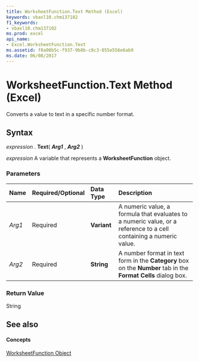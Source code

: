 ```yaml
---
title: WorksheetFunction.Text Method (Excel)
keywords: vbaxl10.chm137102
f1_keywords:
- vbaxl10.chm137102
ms.prod: excel
api_name:
- Excel.WorksheetFunction.Text
ms.assetid: f8a00b5c-f937-9b8b-c8c3-055e556e6ab9
ms.date: 06/08/2017
---
```



# WorksheetFunction.Text Method (Excel)

Converts a value to text in a specific number format.


## Syntax

 _expression_ . **Text**( **_Arg1_** , **_Arg2_** )

 _expression_ A variable that represents a **WorksheetFunction** object.


### Parameters



|**Name**|**Required/Optional**|**Data Type**|**Description**|
|:-----|:-----|:-----|:-----|
| _Arg1_|Required| **Variant**|A numeric value, a formula that evaluates to a numeric value, or a reference to a cell containing a numeric value.|
| _Arg2_|Required| **String**|A number format in text form in the **Category** box on the **Number** tab in the **Format Cells** dialog box.|

### Return Value

String


## See also


#### Concepts


[WorksheetFunction Object](worksheetfunction-object-excel.md)

